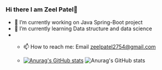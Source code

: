 ### Hi there I am Zeel Patel👋

- 🔭 I’m currently working on Java Spring-Boot project  
- 🌱 I’m currently learning Data structure and data science
- - 📫 How to reach me: Email zeelpatel2754@gmail.com
 
  - [![Anurag's GitHub stats](https://github-readme-stats.vercel.app/api?username=zeelapatel)](https://github.com/anuraghazra/github-readme-stats)
![Anurag's GitHub stats](https://github-readme-stats.vercel.app/api?username=zeelapatel&show_icons=true&theme=radical)

<!--
**zeelapatel/zeelapatel** is a ✨ _special_ ✨ repository because its `README.md` (this file) appears on your GitHub profile.

Here are some ideas to get you started:

- 🔭 I’m currently working on ...
- 🌱 I’m currently learning ...
- 👯 I’m looking to collaborate on ...
- 🤔 I’m looking for help with ...
- 💬 Ask me about ...
- 📫 How to reach me: ...
- 😄 Pronouns: ...
- ⚡ Fun fact: ...
-->
